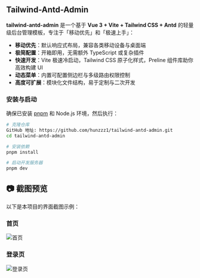 ## Tailwind-Antd-Admin

**tailwind-antd-admin** 是一个基于 **Vue 3 + Vite + Tailwind CSS + Antd** 的轻量级后台管理模板，专注于「移动优先」和「极速上手」：

- **移动优先**：默认响应式布局，兼容各类移动设备与桌面端
- **极简配置**：开箱即用，无需额外 TypeScript 或复杂插件
- **快速开发**：Vite 极速冷启动，Tailwind CSS 原子化样式，Preline 组件库助你高效构建 UI
- **动态菜单**：内置可配置侧边栏与多级路由权限控制
- **高度可扩展**：模块化文件结构，易于定制与二次开发


### 安装与启动

确保已安装 [pnpm](https://pnpm.io/) 和 Node.js 环境，然后执行：

```bash
# 克隆仓库
GitHub 地址: https://github.com/hunzzz1/tailwind-antd-admin.git
cd tailwind-antd-admin

# 安装依赖
pnpm install

# 启动开发服务器
pnpm dev

```
## 📷 截图预览

以下是本项目的界面截图示例：

### 首页
![首页](assets/home.png)

### 登录页
![登录页](assets/login.png)
